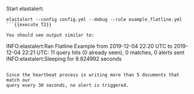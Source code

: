 Start elastalert:
```
elastalert --config config.yml --debug --rule example_flatline.yml
```{{execute T2}}

You should see output similar to:
```
INFO:elastalert:Ran Flatline Example from 2019-12-04 22:20 UTC to 2019-12-04 22:21 UTC: 11 query hits (0 already seen), 0 matches, 0 alerts sent
INFO:elastalert:Sleeping for 9.824992 seconds
```

Since the heartbeat process is writing more than 5 documents that match our
query every 30 seconds, no alert is triggered.


